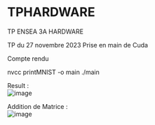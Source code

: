 # TPHARDWARE
TP ENSEA 3A HARDWARE


TP du 27 novembre 2023
Prise en main de Cuda


Compte rendu 

nvcc printMNIST -o main
./main 

Result : \
![image](https://github.com/PriscaCarnot/TPHARDWARE/assets/118208053/a63a006e-678a-4525-b1de-cb579babe634)

Addition de Matrice : \
![image](https://github.com/PriscaCarnot/TPHARDWARE/assets/118208053/0993ac3a-7673-4a6e-82f3-8abd8bc922fb)


